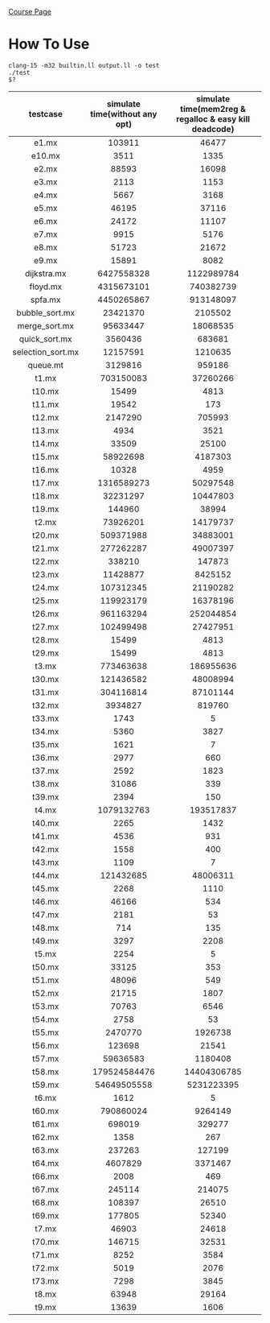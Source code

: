 [Course Page](https://github.com/ACMClassCourses/Compiler-Design-Implementation)

# How To Use

```
clang-15 -m32 builtin.ll output.ll -o test
./test
$?
```

| testcase | simulate time(without any opt) | simulate time(mem2reg & regalloc & easy kill deadcode) |
| :--: | :--: | :--: |
|e1.mx| 103911 | 46477 |
|e10.mx| 3511 | 1335 |
|e2.mx| 88593 | 16098 |
|e3.mx| 2113 | 1153 |
|e4.mx| 5667 | 3168 |
|e5.mx| 46195 | 37116 |
|e6.mx| 24172 | 11107 |
|e7.mx| 9915 | 5176 |
|e8.mx| 51723 | 21672 |
|e9.mx| 15891 | 8082 |
|dijkstra.mx| 6427558328 | 1122989784 |
|floyd.mx| 4315673101 | 740382739 |
|spfa.mx| 4450265867 | 913148097 |
|bubble_sort.mx| 23421370 | 2105502 |
|merge_sort.mx| 95633447 | 18068535 |
|quick_sort.mx| 3560436 | 683681 |
|selection_sort.mx| 12157591 | 1210635 |
|queue.mt| 3129816 | 959186 |
|t1.mx| 703150083 | 37260266 |
|t10.mx| 15499 | 4813 |
|t11.mx| 19542 | 173 |
|t12.mx| 2147290 | 705993 |
|t13.mx| 4934 | 3521 |
|t14.mx| 33509 | 25100 |
|t15.mx| 58922698 | 4187303 |
|t16.mx| 10328 | 4959 |
|t17.mx| 1316589273 | 50297548 |
|t18.mx| 32231297 | 10447803 |
|t19.mx| 144960 | 38994 |
|t2.mx| 73926201 | 14179737 |
|t20.mx| 509371988 | 34883001 |
|t21.mx| 277262287 | 49007397 |
|t22.mx| 338210 | 147873 |
|t23.mx| 11428877 | 8425152 |
|t24.mx| 107312345 | 21190282 |
|t25.mx| 119923179 | 16378196 |
|t26.mx| 961163294 | 252044854 |
|t27.mx| 102499498 | 27427951 |
|t28.mx| 15499 | 4813 |
|t29.mx| 15499 | 4813 |
|t3.mx| 773463638 | 186955636 |
|t30.mx| 121436582 | 48008994 |
|t31.mx| 304116814 | 87101144 |
|t32.mx| 3934827 | 819760 |
|t33.mx| 1743 | 5 |
|t34.mx| 5360 | 3827 |
|t35.mx| 1621 | 7 |
|t36.mx| 2977 | 660 |
|t37.mx| 2592 | 1823 |
|t38.mx| 31086 | 339 |
|t39.mx| 2394 | 150 |
|t4.mx| 1079132763 | 193517837 |
|t40.mx| 2265 | 1432 |
|t41.mx| 4536 | 931 |
|t42.mx| 1558 | 400 |
|t43.mx| 1109 | 7 |
|t44.mx| 121432685 | 48006311 |
|t45.mx| 2268 | 1110 |
|t46.mx| 46166 | 534 |
|t47.mx| 2181 | 53 |
|t48.mx| 714 | 135 |
|t49.mx| 3297 | 2208 |
|t5.mx| 2254 | 5 |
|t50.mx| 33125 | 353 |
|t51.mx| 48096 | 549 |
|t52.mx| 21715 | 1807 |
|t53.mx| 70763 | 6546 |
|t54.mx| 2758 | 53 |
|t55.mx| 2470770 | 1926738 |
|t56.mx| 123698 | 21541 |
|t57.mx| 59636583 | 1180408 |
|t58.mx| 179524584476 | 14404306785 |
|t59.mx| 54649505558 | 5231223395 |
|t6.mx| 1612 | 5 |
|t60.mx| 790860024 | 9264149 |
|t61.mx| 698019 | 329277 |
|t62.mx| 1358 | 267 |
|t63.mx| 237263 | 127199 |
|t64.mx| 4607829 | 3371467 |
|t66.mx| 2008 | 469 |
|t67.mx| 245114 | 214075 |
|t68.mx| 108397 | 26510 |
|t69.mx| 177805 | 52340 |
|t7.mx| 46903 | 24618 |
|t70.mx| 146715 | 32531 |
|t71.mx| 8252 | 3584 |
|t72.mx| 5019 | 2076 |
|t73.mx| 7298 | 3845 |
|t8.mx| 63948 | 29164 |
|t9.mx| 13639 | 1606 |


